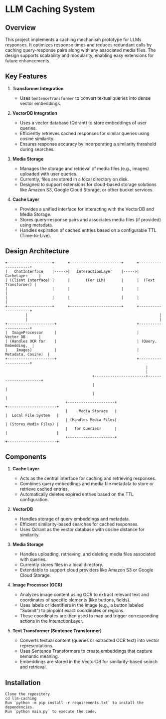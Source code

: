 # LLM Caching System

## Overview

This project implements a caching mechanism prototype for LLMs responses.
It optimizes response times and reduces redundant calls by caching query-response pairs along with any associated media files.
The design supports scalability and modularity, enabling easy extensions for future enhancements.

## Key Features

1. **Transformer Integration**

   - Uses `SentenceTransformer` to convert textual queries into dense vector embeddings.

2. **VectorDB Integration**

   - Uses a vector database (Qdrant) to store embeddings of user queries.
   - Efficiently retrieves cached responses for similar queries using cosine similarity.
   - Ensures response accuracy by incorporating a similarity threshold during searches.

3. **Media Storage**

   - Manages the storage and retrieval of media files (e.g., images) uploaded with user queries.
   - Currently, files are stored in a local directory on disk.
   - Designed to support extensions for cloud-based storage solutions like Amazon S3, Google Cloud Storage, or other bucket services.

4. **Cache Layer**
   - Provides a unified interface for interacting with the VectorDB and Media Storage.
   - Stores query-response pairs and associates media files (if provided) using metadata.
   - Handles expiration of cached entries based on a configurable TTL (Time-to-Live).

## Design Architecture

```
+--------------------+      +-----------------------+      +---------------------+
|   ChatInterface    |----->|   InteractionLayer    |----->|      CacheLayer     |
| (Client Interface) |      |       (For LLM)       |      |  (Text Transformer) |
|                    |      |                       |      |                     |
|                    |      |                       |      |                     |
+--------------------+      +-----------------------+      +---------------------+
         |                                                           |
         |                                                           |
+---------------------+                                    +---------------------+
|  ImageProcessor     |                                    |      Vector DB      |
| (Handles OCR for    |                                    | (Query, Embedding,  |
|    Images)          |                                    |  Metadata, Cosine)  |
+---------------------+                                    +---------------------+
                                                               |
                                                               |
                                       +-----------------------+----------------------+
                                       |                                              |
                                       |                                              |
                           +---------------------+                          +----------------------+
                           |     Media Storage   |                          |  Local File System   |
                           | (Handles Media Files|                          | (Stores Media Files) |
                           |   for Queries)      |                          |                      |
                           +---------------------+                          +----------------------+

```

## Components

1. **Cache Layer**

   - Acts as the central interface for caching and retrieving responses.
   - Combines query embeddings and media file metadata to store or retrieve cached entries.
   - Automatically deletes expired entries based on the TTL configuration.

2. **VectorDB**

   - Handles storage of query embeddings and metadata.
   - Efficient similarity-based searches for cached responses.
   - Uses Qdrant as the vector database with cosine distance for similarity.

3. **Media Storage**

   - Handles uploading, retrieving, and deleting media files associated with queries.
   - Currently stores files in a local directory.
   - Extendable to support cloud providers like Amazon S3 or Google Cloud Storage.

4. **Image Processor (OCR)**

   - Analyzes image content using OCR to extract relevant text and coordinates of specific elements (like buttons, fields).
   - Uses labels or identifiers in the image (e.g., a button labeled "Submit") to pinpoint exact coordinates or regions.
   - These coordinates are then used to map and trigger corresponding actions in the InteractionLayer.

5. **Text Transformer (Sentence Transformer)**

   - Converts textual content (queries or extracted OCR text) into vector representations.
   - Uses Sentence Transformers to create embeddings that capture semantic meaning.
   - Embeddings are stored in the VectorDB for similarity-based search and retrieval.

## Installation

    Clone the repository
    cd llm-caching
    Run `python -m pip install -r requirements.txt` to install the dependencies.
    Run `python main.py` to execute the code.
